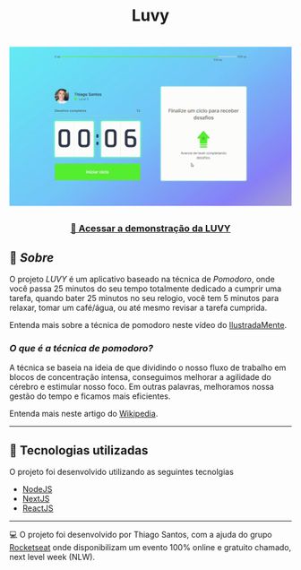 <h1 align="center"><strong>Luvy</strong></h1>

<h1>
<img src="public/luvyapp.gif">
</h1>

 <h3 align="center">
<a href="https://luvy.vercel.app"> 🚀 Acessar a demonstração da LUVY</a></h3>



## 📖 ***Sobre***

O projeto *LUVY* é um aplicativo baseado na técnica de *Pomodoro*, onde você passa 25 minutos do seu tempo totalmente dedicado a cumprir uma tarefa, quando bater 25 minutos no seu relogio, você tem 5 minutos para relaxar, tomar um café/água, ou até mesmo revisar a tarefa cumprida.

Entenda mais sobre a técnica de pomodoro neste vídeo do [IlustradaMente](https://www.youtube.com/watch?v=hfxfJ7Qa4sg).

### ***O que é a técnica de pomodoro?***

A técnica se baseia na ideia de que dividindo o nosso fluxo de trabalho em blocos de concentração intensa, conseguimos melhorar a agilidade do cérebro e estimular nosso foco. Em outras palavras, melhoramos nossa gestão do tempo e ficamos mais eficientes.

Entenda mais neste artigo do [Wikipedia](https://pt.wikipedia.org/wiki/T%C3%A9cnica_pomodoro).
___

## 📌 Tecnologias utilizadas

O projeto foi desenvolvido utilizando as seguintes tecnolgias

- [NodeJS](https://nodejs.org/en/)
- [NextJS](https://nextjs.org/)
- [ReactJS](Vhttps://pt-br.reactjs.org/)
___
💻 O projeto foi desenvolvido por Thiago Santos, com a ajuda do grupo [Rocketseat](https://rocketseat.com.br/) onde disponibilizam um evento 100% online e gratuito chamado, next level week (NLW).
